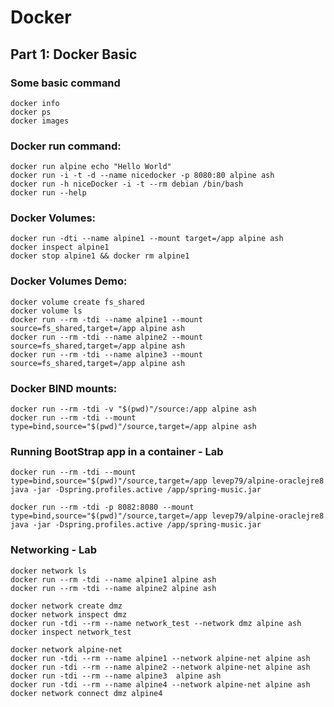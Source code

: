 # Docker 

## Part 1:      **Docker Basic**

### Some basic command

```
docker info
docker ps
docker images
```
### Docker **run** command:

```
docker run alpine echo "Hello World"
docker run -i -t -d --name nicedocker -p 8080:80 alpine ash
docker run -h niceDocker -i -t --rm debian /bin/bash
docker run --help
```

### Docker **Volumes**:

```
docker run -dti --name alpine1 --mount target=/app alpine ash
docker inspect alpine1
docker stop alpine1 && docker rm alpine1
```
### Docker Volumes Demo:

```
docker volume create fs_shared
docker volume ls
docker run --rm -tdi --name alpine1 --mount source=fs_shared,target=/app alpine ash
docker run --rm -tdi --name alpine2 --mount source=fs_shared,target=/app alpine ash
docker run --rm -tdi --name alpine3 --mount source=fs_shared,target=/app alpine ash
```

### Docker **BIND mounts**:

```
docker run --rm -tdi -v "$(pwd)"/source:/app alpine ash
docker run --rm -tdi --mount type=bind,source="$(pwd)"/source,target=/app alpine ash
```

### **Running BootStrap app in a container - Lab**
```
docker run --rm -tdi --mount type=bind,source="$(pwd)"/source,target=/app levep79/alpine-oraclejre8 java -jar -Dspring.profiles.active /app/spring-music.jar

docker run --rm -tdi -p 8082:8080 --mount type=bind,source="$(pwd)"/source,target=/app levep79/alpine-oraclejre8 java -jar -Dspring.profiles.active /app/spring-music.jar

```
### **Networking - Lab**
```
docker network ls
docker run --rm -tdi --name alpine1 alpine ash
docker run --rm -tdi --name alpine2 alpine ash
```
```
docker network create dmz
docker network inspect dmz
docker run -tdi --rm --name network_test --network dmz alpine ash
docker inspect network_test
```

```
docker network alpine-net 
docker run -tdi --rm --name alpine1 --network alpine-net alpine ash
docker run -tdi --rm --name alpine2 --network alpine-net alpine ash
docker run -tdi --rm --name alpine3  alpine ash
docker run -tdi --rm --name alpine4 --network alpine-net alpine ash
docker network connect dmz alpine4
```